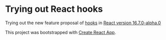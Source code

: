 # Trying out React hooks

Trying out the new feature proposal of [hooks](https://reactjs.org/docs/hooks-overview.html) in [React version 16.7.0-alpha.0](https://www.npmjs.com/package/react/v/16.7.0-alpha.0)

This project was bootstrapped with [Create React App](https://github.com/facebook/create-react-app).
